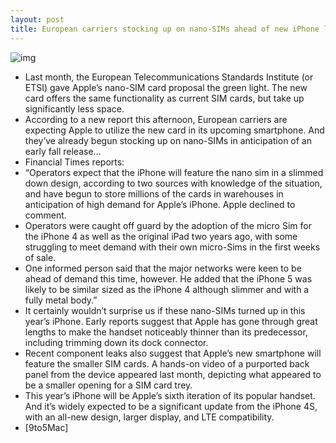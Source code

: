 ```yaml
---
layout: post
title: European carriers stocking up on nano-SIMs ahead of new iPhone launch
---
```

![img](http://media.idownloadblog.com/wp-content/uploads/2012/07/micro-nano-sim.jpeg)
* Last month, the European Telecommunications Standards Institute (or ETSI) gave Apple’s nano-SIM card proposal the green light. The new card offers the same functionality as current SIM cards, but take up significantly less space.
* According to a new report this afternoon, European carriers are expecting Apple to utilize the new card in its upcoming smartphone. And they’ve already begun stocking up on nano-SIMs in anticipation of an early fall release…
* Financial Times reports:
* “Operators expect that the iPhone will feature the nano sim in a slimmed down design, according to two sources with knowledge of the situation, and have begun to store millions of the cards in warehouses in anticipation of high demand for Apple’s iPhone. Apple declined to comment.
* Operators were caught off guard by the adoption of the micro Sim for the iPhone 4 as well as the original iPad two years ago, with some struggling to meet demand with their own micro-Sims in the first weeks of sale.
* One informed person said that the major networks were keen to be ahead of demand this time, however. He added that the iPhone 5 was likely to be similar sized as the iPhone 4 although slimmer and with a fully metal body.”
* It certainly wouldn’t surprise us if these nano-SIMs turned up in this year’s iPhone. Early reports suggest that Apple has gone through great lengths to make the handset noticeably thinner than its predecessor, including trimming down its dock connector.
* Recent component leaks also suggest that Apple’s new smartphone will feature the smaller SIM cards. A hands-on video of a purported back panel from the device appeared last month, depicting what appeared to be a smaller opening for a SIM card trey.
* This year’s iPhone will be Apple’s sixth iteration of its popular handset. And it’s widely expected to be a significant update from the iPhone 4S, with an all-new design, larger display, and LTE compatibility.
* [9to5Mac]

